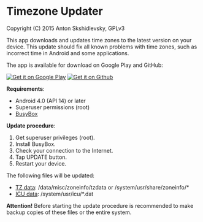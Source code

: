 # Timezone Updater

Copyright (C) 2015 Anton Skshidlevsky, GPLv3

This app downloads and updates time zones to the latest version on your device. This update should fix all known problems with time zones, such as incorrect time in Android and some applications.

The app is available for download on Google Play and GitHub:

<a href="https://play.google.com/store/apps/details?id=ru.meefik.tzupdater"><img src="https://gist.githubusercontent.com/meefik/54a54afa7cc1dc600bdb855cb7895a4a/raw/ad617c006a1ac28d067c9a87cec60199ca8fef7c/get-it-on-google-play.png" alt="Get it on Google Play"></a>
<a href="https://github.com/meefik/tzupdater/releases/latest"><img src="https://gist.githubusercontent.com/meefik/54a54afa7cc1dc600bdb855cb7895a4a/raw/ad617c006a1ac28d067c9a87cec60199ca8fef7c/get-apk-from-github.png" alt="Get it on Github"></a>

**Requirements**:

- Android 4.0 (API 14) or later
- Superuser permissions (root)
- [BusyBox](https://github.com/meefik/busybox)

**Update procedure**:

1. Get superuser privileges (root).
2. Install BusyBox.
3. Check your connection to the Internet.
4. Tap UPDATE button.
5. Restart your device.

The following files will be updated:

- [TZ data](https://www.iana.org/time-zones/): /data/misc/zoneinfo/tzdata or /system/usr/share/zoneinfo/*
- [ICU data](https://icu.unicode.org/): /system/usr/icu/*.dat

**Attention!** Before starting the update procedure is recommended to make backup copies of these files or the entire system.
